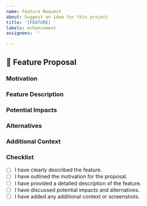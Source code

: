 ```yaml
---
name: Feature Request
about: Suggest an idea for this project
title: '[FEATURE] '
labels: enhancement
assignees: ''

---
```


## 🚀 Feature Proposal

<!-- A clear and concise description of what the feature is. -->

### Motivation

<!-- Please outline the motivation for the proposal. Is your feature request related to a problem? If this is related to another GitHub issue, please link it here. -->

### Feature Description

<!-- A detailed description of the feature you are proposing. -->

### Potential Impacts

<!-- Discuss any potential impacts this feature may have on the project. This can include:
- Performance considerations
- Compatibility issues
- Dependencies on other features or components
-->

### Alternatives

<!-- A clear and concise description of any alternative solutions or features you've considered. -->

### Additional Context

<!-- Add any other context, screenshots, or code snippets about the feature request here. -->

### Checklist

- [ ] I have clearly described the feature.
- [ ] I have outlined the motivation for the proposal.
- [ ] I have provided a detailed description of the feature.
- [ ] I have discussed potential impacts and alternatives.
- [ ] I have added any additional context or screenshots.
